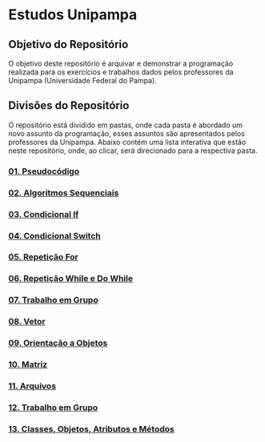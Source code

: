 # Estudos Unipampa

## Objetivo do Repositório
O objetivo deste repositório é arquivar e demonstrar a programação realizada para os exercícios e trabalhos dados pelos professores da Unipampa (Universidade Federal do Pampa).

## Divisões do Repositório
O repositório está dividido em pastas, onde cada pasta é abordado um novo assunto da programação, esses assuntos são apresentados pelos professores da Unipampa. Abaixo contém uma lista interativa que estão neste repositório, onde, ao clicar, será direcionado para a respectiva pasta.

### [01. Pseudocódigo](./01-pseudocodigo)

### [02. Algoritmos Sequenciais](./02-algoritmos-sequenciais)

### [03. Condicional If](./03-condicional-if)

### [04. Condicional Switch](./04-condicional-switch)

### [05. Repetição For](./05-repeticao-for)

### [06. Repetição While e Do While](./06-repeticao-while-dowhile)

### [07. Trabalho em Grupo](./07-trabalho-em-grupo)

### [08. Vetor](./08-vetor)

### [09. Orientação a Objetos](./09-orientacao-a-objetos)

### [10. Matriz](./10-matriz)

### [11. Arquivos](./11-arquivos)

### [12. Trabalho em Grupo](https://github.com/ricardolhc/geracao-arquivo.git)

### [13. Classes, Objetos, Atributos e Métodos](./13-arquivos)
